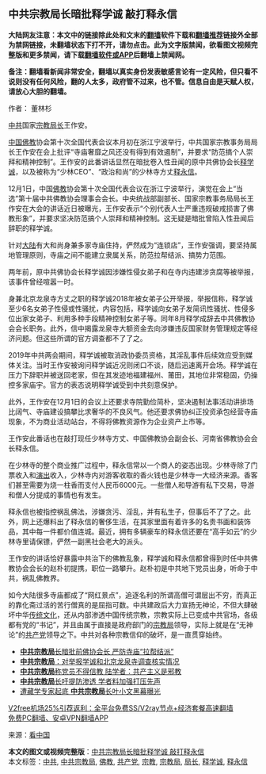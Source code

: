  <h2>中共宗教局长暗批释学诚 敲打释永信</h2> <p class="notice"><b>大陆网友注意：本文中的链接除此处和文末的<a href="https://github.com/bannedbook/fanqiang" >翻墙</a>软件下载和<a href="https://github.com/killgcd/justmysocks/blob/master/README.md">翻墙推荐</a>链接外全部为禁网链接，未翻墙状态下打不开，请勿点击。此为文字版禁闻，欲看图文视频完整版和更多禁闻，请下载<a href="https://github.com/bannedbook/fanqiang">翻墙软件或APP</a>后翻墙上禁闻网。</p><p>备注：翻墙看新闻非常安全，翻墙以真实身份发表敏感言论有一定风险，但只看不说则没有任何风险，翻的人太多，政府管不过来，也不管。信息自由是天赋人权，请放心大胆的翻墙。</b></p>  <div class="entry"> <p>作者： 董林杉</p> <p id="conimg"><a href="https://www.bannedbook.org/bnews/tag/%e4%b8%ad%e5%85%b1/" class="st_tag internal_tag" rel="tag" title="标签 中共 下的日志">中共</a>国家<a href="https://www.bannedbook.org/bnews/tag/%e5%ae%97%e6%95%99/" class="st_tag internal_tag" rel="tag" title="标签 宗教 下的日志">宗教</a><a href="https://www.bannedbook.org/bnews/tag/%E5%B1%80%E9%95%BF/" class="st_tag internal_tag" rel="tag" title="标签 局长 下的日志">局长</a>王作安。</p> <p><span class='wp_keywordlink_affiliate'><a href="https://www.bannedbook.org/" title="中国" target="_blank">中国</a></span><span class='wp_keywordlink'><a href="https://www.qi-gong.me/buddhism/" title="佛教" target="_blank">佛教</a></span>协会第十次全国代表会议本月初在浙江宁波举行，中共国家宗教事务局局长王作安在会上批评“寺庙奢靡之风还没有得到有效遏制”，并要求“防范搞个人崇拜和精神控制”。王作安的此番讲话显然在暗批卷入性丑闻的原中共佛协会长<a href="https://www.bannedbook.org/bnews/tag/%E9%87%8A%E5%AD%A6%E8%AF%9A/" class="st_tag internal_tag" rel="tag" title="标签 释学诚 下的日志">释学诚</a>，以及被称为“少林CEO”、“政治和尚”的少林寺方丈<a href="https://www.bannedbook.org/bnews/tag/%e9%87%8a%e6%b0%b8%e4%bf%a1/" class="st_tag internal_tag" rel="tag" title="标签 释永信 下的日志">释永信</a>。</p>  <p>12月1日，中国<a href="https://www.bannedbook.org/bnews/tag/%e4%bd%9b%e6%95%99/" class="st_tag internal_tag" rel="tag" title="标签 佛教 下的日志">佛教</a>协会第十次全国代表会议在浙江宁波举行，演觉在会上“当选”第十届中共佛教协会理事会会长。中央统战部副部长、国家宗教事务局局长王作安在大会的讲话近日被曝光，王作安表示“个别代表人士严重违规破戒损害了佛教形象”，并要求坚决防范搞个人崇拜和精神控制。这无疑是暗批曾陷入性丑闻后辞职的释学诚。</p> <p>针对<span class='wp_keywordlink_affiliate'><a href="https://www.bannedbook.org/" title="大陆" target="_blank">大陆</a></span>有大和尚身兼多家寺庙住持，俨然成为“连锁店”，王作安强调，要坚持属地管理原则，寺庙之间不能建立隶属关系，防范拉帮结派、搞势力范围。</p> <p>两年前，原中共佛协会长释学诚因涉嫌性侵女弟子和在寺内违建涉贪腐等被举报，该事件曾经喧嚣一时。</p>  <p>身兼北京龙泉寺方丈之职的释学诚2018年被女弟子公开举报，举报信称，释学诚至少6名女弟子性侵或性骚扰，内容包括，释学诚向女弟子发简讯性骚扰、性侵多位出家女弟子、利用多种手段精神控制女弟子等。同年8月释学成辞去中共佛教协会会长职务。此外，信中揭露龙泉寺大额资金去向涉嫌违反国家财务管理规定等经济问题。但这些所谓的官方调查都不了了之。</p> <p>2019年中共两会期间，释学诚被取消政协委员资格，其淫乱事件后续效应受到媒体关注。当时王作安被询问释学诚近况则闭口不谈，随后迅速离开会场。释学诚在压力下辞职并被送回老家，但在其发迹地福建福州、莆田，其地位非常稳固，仍操控多家庙宇。官方的表态说明释学诚受到中共刻意保护。</p> <p>此外，王作安在12月1日的会议上还要求寺院勤俭简朴，坚决遏制法事活动讲排场比阔气、寺庙建设搞攀比求奢华的不良风气。他还要求佛协纠正投资承包经营寺庙现象，不为商业活动站台，不得将佛教资源作为企业资产上市等。</p>  <p>王作安此番话也在敲打现任少林寺方丈、中国佛教协会副会长、河南省佛教协会会长释永信。</p> <p>在少林寺的整个商业推广过程中，释永信常以一个商人的姿态出现。少林寺除了门票收入和<span class='wp_keywordlink_affiliate'><a href="https://zh-cn.shenyunperformingarts.org/" title="演出" target="_blank">演出</a></span>收入，少林寺内对游客收取的香火钱也是少林寺一大经济来源。香客们甚至需要为烧一柱香而支付人民币6000元。一些僧人和导游有私下交易，导游和僧人分提成的事情也有发生。</p> <p>释永信也被指控祸乱佛法，涉嫌贪污、淫乱，并有私生子，但事后不了了之。此外，网上还爆料出了释永信的奢侈生活，在其家里面有着许多的名贵书画和装饰品，其中每一件都价值连城。最近，拥有多辆豪车的释永信还要在“高手如云”的少林寺里请保镖，俨然一副黑社会老大的派头。</p>  <p>王作安的讲话恰好暴露中共治下的佛教乱象，释学诚和释永信都曾得到时任中共佛教协会会长的赵朴初提携，职位一路攀升。赵朴初是中共地下党员出身，听命于中共，祸乱佛教界。</p> <p>如今大陆很多寺庙都成了“网红景点”，追逐名利的所谓高僧可谓层出不穷，而真正的靠化斋过活的苦行僧真的是屈指可数。中共建政后大力宣扬无神论，不但大肆破坏中华<span class='wp_keywordlink_affiliate'><a href="https://www.bannedbook.org/bnews/tculture/" title="传统文化" target="_blank">传统文化</a></span>，还从内部渗透中国传统宗教，宗教实际上已变成中共官场，各级都有党的“书记”，并且由属于直接是政府部门的<a href="https://www.bannedbook.org/bnews/tag/%e5%ae%97%e6%95%99%e5%b1%80/" class="st_tag internal_tag" rel="tag" title="标签 宗教局 下的日志">宗教局</a>领导，实际上就是在“无神论”的<a href="https://www.bannedbook.org/bnews/tag/%e5%85%b1%e4%ba%a7%e5%85%9a/" class="st_tag internal_tag" rel="tag" title="标签 共产党 下的日志">共产党</a>领导之下。中共对各种宗教信仰的破坏，是一直贯穿始终。</p> <ul class='op-related-articles' title='相关阅读'> <li><a href='https://www.bannedbook.org/bnews/cnnews/20201228/1456395.html' target='_blank'><b>中共宗教局</b>长暗批前佛协会长 严防寺庙“拉帮结派”</a></li> <li><a href='https://www.bannedbook.org/bnews/cnnews/20180823/989026.html' target='_blank'><b>中共宗教局</b>：对举报学诚和北京龙泉寺调查核实情况</a></li> <li><a href='https://www.bannedbook.org/bnews/cnnews/20170723/796184.html' target='_blank'><b>中共宗教局</b>称党员不得信教 陆学者：共产主义是邪教</a></li> <li><a href='https://www.bannedbook.org/bnews/cnnews/aboluonews/20160810/569779.html' target='_blank'><b>中共宗教局</b>长吁提防渗透 学者料加强打压先声</a></li> <li><a href='https://www.bannedbook.org/bnews/topimagenews/20151222/484202.html' target='_blank'>遭藏学专家起底 <b>中共宗教局</b>长叶小文黑幕曝光</a></li> </ul> <p class="texttj"> <a href="https://github.com/bannedbook/fanqiang/wiki/V2ray%E6%9C%BA%E5%9C%BA" target="_blank">V2free机场25%引荐返利：全平台免费SS/V2ray节点+经济套餐高速翻墙</a><br/> <a href="https://github.com/bannedbook/fanqiang/wiki/%E7%A6%81%E9%97%BB%E7%BD%91%E5%AE%89%E5%8D%93%E7%BF%BB%E5%A2%99%E6%96%B0%E9%97%BBAPP" target="_blank">免费PC翻墙、安卓VPN翻墙APP</a></p><p> 来源：<span class='wp_keywordlink_affiliate'><a href="https://www.secretchina.com/" title="看中国" target="_blank">看中国</a></span> </p><a name='sharetosocial'></a>       <div><b>本文的图文或视频完整版</b>：<a href='https://www.bannedbook.org/bnews/cbnews/20201229/1456835.html'>中共宗教局长暗批释学诚 敲打释永信</a></div>  </div><!--END ENTRY--> <div class="postfooter"> <div>本文标签：<a href="https://www.bannedbook.org/bnews/tag/%e4%b8%ad%e5%85%b1/" rel="tag">中共</a>, <a href="https://www.bannedbook.org/bnews/tag/%E4%B8%AD%E5%85%B1%E5%AE%97%E6%95%99%E5%B1%80/" rel="tag">中共宗教局</a>, <a href="https://www.bannedbook.org/bnews/tag/%e4%bd%9b%e6%95%99/" rel="tag">佛教</a>, <a href="https://www.bannedbook.org/bnews/tag/%e5%85%b1%e4%ba%a7%e5%85%9a/" rel="tag">共产党</a>, <a href="https://www.bannedbook.org/bnews/tag/%e5%ae%97%e6%95%99/" rel="tag">宗教</a>, <a href="https://www.bannedbook.org/bnews/tag/%e5%ae%97%e6%95%99%e5%b1%80/" rel="tag">宗教局</a>, <a href="https://www.bannedbook.org/bnews/tag/%E5%B1%80%E9%95%BF/" rel="tag">局长</a>, <a href="https://www.bannedbook.org/bnews/tag/%E9%87%8A%E5%AD%A6%E8%AF%9A/" rel="tag">释学诚</a>, <a href="https://www.bannedbook.org/bnews/tag/%e9%87%8a%e6%b0%b8%e4%bf%a1/" rel="tag">释永信</a></div>  </div><!--END POSTFOOTER--> 